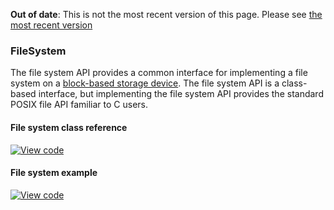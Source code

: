 <span class="warnings">**Out of date**: This is not the most recent version of this page. Please see [the most recent version](y)</span>
<h3 id="contributing-filesystem">FileSystem</h3>

The file system API provides a common interface for implementing a file system on a <a href="/docs/v5.6/reference/contributing-storage.html#block-devices" target="_blank">block-based storage device</a>. The file system API is a class-based interface, but implementing the file system API provides the standard POSIX file API familiar to C users.

#### File system class reference

[![View code](https://www.mbed.com/embed/?type=library)](https://os.mbed.com/docs/v5.6/mbed-os-api-doxy/classmbed_1_1_file_system.html)

#### File system example

[![View code](https://www.mbed.com/embed/?url=https://github.com/armmbed/mbed-os-example-fat-filesystem)](https://github.com/ARMmbed/mbed-os-example-fat-filesystem/blob/master/main.cpp)
